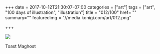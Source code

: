 +++
date = 2017-10-12T21:30:07-07:00
categories = ["art"]
tags = ["art", "100 days of illustration", "illustration"]
title = "012/100"
href= ""
summary=""
featuredimg = "//media.konigi.com/art/012.png"

+++

<img src="//media.konigi.com/art/012.png" />

Toast Maghost
